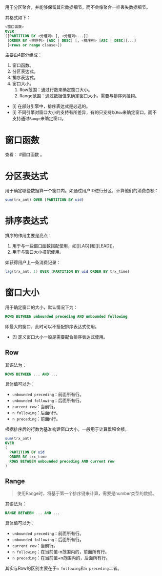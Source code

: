 用于分区聚合，并能够保留其它数据细节，而不会像聚合一样丢失数据细节。

其格式如下：
```sql
<窗口函数> 
OVER 
([PARTITION BY <分组列> [, <分组列>...]]
 [ORDER BY <排序列> [ASC | DESC] [, <排序列> [ASC | DESC]]...]
 [<rows or range clause>])
```

主要由4部分组成：
1. 窗口函数。
2. 分区表达式。
3. 排序表达式。
4. 窗口大小。
	1. Row范围：通过行数来确定窗口大小。
	2. Range范围：通过数据值来确定窗口大小。需要与排序列挂钩。

- [i] 在部分引擎中，排序表达式是必选的。
- [i] 不同引擎对窗口大小的支持有所差异，有的只支持以`Row`来确定窗口，而不支持通过`Range`来确定窗口。 

# 窗口函数

查看： #窗口函数 。

# 分区表达式

用于确定哪些数据算一个窗口内。如通过用户ID进行分区，计算他们的消费总额：
```sql
sum(trx_amt) OVER (PARTITION BY uid)
```

# 排序表达式

排序的作用主要是亮点：
1. 用于与一些窗口函数搭配使用，如[[LAG]]和[[LEAD]]。
2. 用于与窗口大小搭配使用。

如获得用户上一条消费记录：
```sql
lag(trx_amt, 1) OVER (PARTITION BY uid ORDER BY trx_time)
```

# 窗口大小

用于确定窗口的大小，默认情况下为：
```sql
ROWS BETWEEN unbounded preceding AND unbounded following
```
即最大的窗口，此时可以不搭配排序表达式使用。

- [!] 定义窗口大小一般是需要配合排序表达式使用。
## Row

其语法为：
```sql
ROWS BETWEEN ... AND ...
```

具体值可以为：
- `unbounded preceding`：前面所有行。
- `unbounded following`：后面所有行。
- `current row`：当前行。
- `n following`：后面n行。
- `n preceding`：前面n行。

根据排序后的行数为基准构建窗口大小，一般用于计算累积金额。
```sql
sum(trx_amt) 
OVER 
(
  PARTITION BY uid
  ORDER BY trx_time
  ROWS BETWEEN unbounded preceding AND current row
)
```

## Range

> 使用Range时，将基于第一个排序键来计算，需要是number类型的数据。

其语法为：
```sql
RANGE BETWEEN ... AND ...
```

具体值可以为：
- `unbounded preceding`：前面所有行。
- `unbounded following`：后面所有行。
- `current row`：当前行。
- `n following`：在当前值-n范围内的，前面所有行。
- `n preceding`：在当前值+n范围内的，后面所有行。

其实与Row的区别主要在于`n following`和`n preceding`二者。